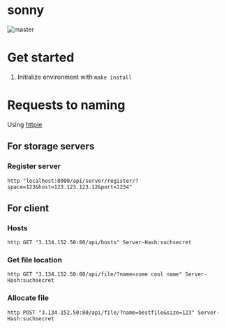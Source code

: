 # sonny
![master](https://github.com/icky-baker/sonny/workflows/Python%20application/badge.svg?branch=master)

# Get started

1. Initialize environment with `make install`

# Requests to naming
Using [httpie](https://httpie.org)

## For storage servers
### Register server
`http "localhost:8000/api/server/register/?space=123&host=123.123.123.12&port=1234"`


## For client

### Hosts
`http GET "3.134.152.50:80/api/hosts" Server-Hash:suchsecret`

### Get file location
`http GET "3.134.152.50:80/api/file/?name=some cool name" Server-Hash:suchsecret`

### Allocate file
`http POST "3.134.152.50:80/api/file/?name=bestfile&size=123" Server-Hash:suchsecret`
